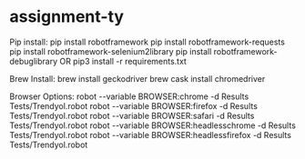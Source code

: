 # assignment-ty

Pip install:
pip install robotframework
pip install robotframework-requests
pip install robotframework-selenium2library
pip install robotframework-debuglibrary
OR
pip3 install -r requirements.txt

Brew Install:
brew install geckodriver
brew cask install chromedriver

Browser Options:
robot --variable BROWSER:chrome -d Results Tests/Trendyol.robot
robot --variable BROWSER:firefox -d Results Tests/Trendyol.robot
robot --variable BROWSER:safari -d Results Tests/Trendyol.robot
robot --variable BROWSER:headlesschrome -d Results Tests/Trendyol.robot
robot --variable BROWSER:headlessfirefox -d Results Tests/Trendyol.robot
